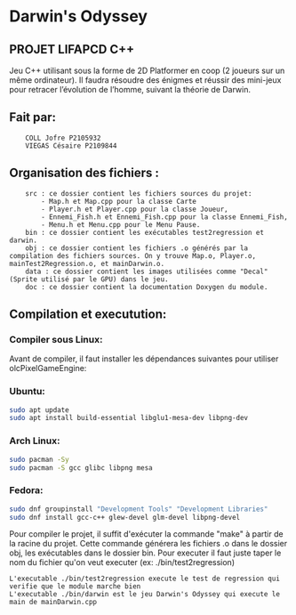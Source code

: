 
# Darwin's Odyssey
## PROJET LIFAPCD C++
Jeu C++ utilisant sous la forme de 2D Platformer en coop (2 joueurs sur un même ordinateur). Il faudra résoudre des énigmes et réussir des mini-jeux pour retracer l’évolution de l’homme, suivant la théorie de Darwin.




## Fait par:

    	COLL Jofre P2105932 
    	VIEGAS Césaire P2109844

    


## Organisation des fichiers :

    	src : ce dossier contient les fichiers sources du projet: 
            - Map.h et Map.cpp pour la classe Carte
            - Player.h et Player.cpp pour la classe Joueur, 
            - Ennemi_Fish.h et Ennemi_Fish.cpp pour la classe Ennemi_Fish,
            - Menu.h et Menu.cpp pour le Menu Pause.
    	bin : ce dossier contient les exécutables test2regression et darwin.
    	obj : ce dossier contient les fichiers .o générés par la compilation des fichiers sources. On y trouve Map.o, Player.o, mainTest2Regression.o, et mainDarwin.o.
    	data : ce dossier contient les images utilisées comme "Decal" (Sprite utilisé par le GPU) dans le jeu.
    	doc : ce dossier contient la documentation Doxygen du module.
    
## Compilation et executution:

### Compiler sous Linux:
Avant de compiler, il faut installer les dépendances suivantes pour utiliser olcPixelGameEngine:
### Ubuntu:
```bash
sudo apt update
sudo apt install build-essential libglu1-mesa-dev libpng-dev
```
### Arch Linux:
```bash
sudo pacman -Sy
sudo pacman -S gcc glibc libpng mesa
```
### Fedora:
```bash
sudo dnf groupinstall "Development Tools" "Development Libraries"
sudo dnf install gcc-c++ glew-devel glm-devel libpng-devel
```

Pour compiler le projet, il suffit d'exécuter la commande "make" à partir de la racine du projet. Cette commande générera les fichiers .o dans le dossier obj, les exécutables dans le dossier bin. Pour executer il faut juste taper le nom du fichier qu'on veut executer (ex: ./bin/test2regression)
	
	L'executable ./bin/test2regression execute le test de regression qui verifie que le module marche bien
	L'executable ./bin/darwin est le jeu Darwin's Odyssey qui execute le main de mainDarwin.cpp
	
	

